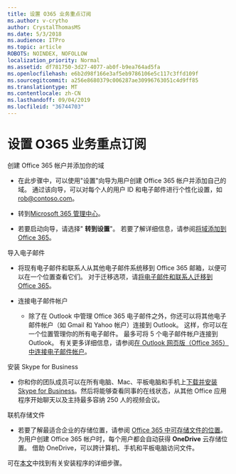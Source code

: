 ```yaml
---
title: 设置 O365 业务重点订阅
ms.author: v-crytho
author: CrystalThomasMS
ms.date: 5/3/2018
ms.audience: ITPro
ms.topic: article
ROBOTS: NOINDEX, NOFOLLOW
localization_priority: Normal
ms.assetid: df781750-3d27-4077-ab0f-b9ea764ad5fa
ms.openlocfilehash: e6b2d98f166e3af5eb9786106e5c117c3ffd109f
ms.sourcegitcommit: a256e8680379c006287ae30996763051c4d9ff85
ms.translationtype: MT
ms.contentlocale: zh-CN
ms.lasthandoff: 09/04/2019
ms.locfileid: "36744703"
---
```

# <a name="setting-up-your-o365-business-essentials-subscription"></a>设置 O365 业务重点订阅

创建 Office 365 帐户并添加你的域
  
- 在此步骤中，可以使用"设置"向导为用户创建 Office 365 帐户并添加自己的域。 通过该向导，可以对每个人的用户 ID 和电子邮件进行个性化设置，如[rob@contoso.com](mailto:rob@contoso.com)。
    
- 转到[Microsoft 365 管理中心](https://login.partner.microsoftonline.cn/)。
    
- 若要启动向导，请选择" **转到设置**"。 若要了解详细信息，请参阅[将域添加到 Office 365](https://docs.microsoft.com/office365/admin/setup/add-domain)。
    
导入电子邮件
  
- 将现有电子邮件和联系人从其他电子邮件系统移到 Office 365 邮箱，以便可以在一个位置查看它们。 对于迁移选项，请[将电子邮件和联系人迁移到 Office 365](https://docs.microsoft.com/office365/admin/setup/migrate-email-and-contacts-admin)。
    
- 连接电子邮件帐户
    
  - 除了在 Outlook 中管理 Office 365 电子邮件之外，你还可以将其他电子邮件帐户（如 Gmail 和 Yahoo 帐户）连接到 Outlook。 这样，你可以在一个位置管理你的所有电子邮件。 最多可将 5 个电子邮件帐户连接到 Outlook。 有关更多详细信息，请参阅[在 Outlook 网页版（Office 365）中连接电子邮件帐户](https://support.office.com/Article/Connect-email-accounts-in-Outlook-on-the-web-Office-365-d7012ff0-924f-4f78-8aca-c3912d886c4d)。 
    
安装 Skype for Business
  
- 你和你的团队成员可以在所有电脑、Mac、平板电脑和手机上[下载并安装 Skype for Business](https://support.office.com/Article/download-and-install-Skype-for-Business-8a0d4da8-9d58-44f9-9759-5c8f340cb3fb)。然后将能够查看同事的在线状态，从其他 Office 应用程序开始聊天以及主持最多容纳 250 人的视频会议。 
    
联机存储文件
  
- 若要了解最适合企业的存储位置，请参阅 [Office 365 中可存储文件的位置](https://support.office.com/article/c7c20284-bc94-47f4-9728-d28e9daf0790.aspx)。 为用户创建 Office 365 帐户时，每个用户都会自动获得 **OneDrive** 云存储位置。 借助 OneDrive，可以跨计算机、手机和平板电脑访问文件。 
    
可在[本文](https://docs.microsoft.com/office365/admin/setup/setup)中找到有关安装程序的详细步骤。
  

